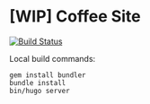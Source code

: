 # [WIP] Coffee Site

[![Build Status](https://travis-ci.org/etsauer/coffee-site.svg?branch=master)](https://travis-ci.org/etsauer/coffee-site)

Local build commands:

```
gem install bundler
bundle install
bin/hugo server
```
